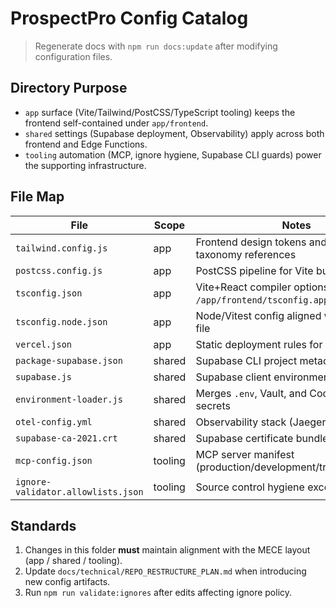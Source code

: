 # ProspectPro Config Catalog

> Regenerate docs with `npm run docs:update` after modifying configuration files.

## Directory Purpose

- `app` surface (Vite/Tailwind/PostCSS/TypeScript tooling) keeps the frontend self-contained under `app/frontend`.
- `shared` settings (Supabase deployment, Observability) apply across both frontend and Edge Functions.
- `tooling` automation (MCP, ignore hygiene, Supabase CLI guards) power the supporting infrastructure.

## File Map

| File                               | Scope   | Notes                                                                   |
| ---------------------------------- | ------- | ----------------------------------------------------------------------- |
| `tailwind.config.js`               | app     | Frontend design tokens and MECE taxonomy references                     |
| `postcss.config.js`                | app     | PostCSS pipeline for Vite build                                         |
| `tsconfig.json`                    | app     | Vite+React compiler options (extends `/app/frontend/tsconfig.app.json`) |
| `tsconfig.node.json`               | app     | Node/Vitest config aligned with root Vite file                          |
| `vercel.json`                      | app     | Static deployment rules for Vercel                                      |
| `package-supabase.json`            | shared  | Supabase CLI project metadata                                           |
| `supabase.js`                      | shared  | Supabase client environment loader                                      |
| `environment-loader.js`            | shared  | Merges `.env`, Vault, and Codespace secrets                             |
| `otel-config.yml`                  | shared  | Observability stack (Jaeger/Prometheus)                                 |
| `supabase-ca-2021.crt`             | shared  | Supabase certificate bundle                                             |
| `mcp-config.json`                  | tooling | MCP server manifest (production/development/troubleshooting)            |
| `ignore-validator.allowlists.json` | tooling | Source control hygiene exceptions                                       |

## Standards

1. Changes in this folder **must** maintain alignment with the MECE layout (app / shared / tooling).
2. Update `docs/technical/REPO_RESTRUCTURE_PLAN.md` when introducing new config artifacts.
3. Run `npm run validate:ignores` after edits affecting ignore policy.
